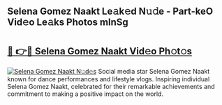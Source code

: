 ## Selena Gomez Naakt Le𝚊k𝚎d N𝚞𝚍e - Part-keO Vid𝚎o Le𝚊ks Photos mlnSg

# <h2><a href="http://fb9awnc.evod.top/?m=Selena+Gomez+Naakt">🔗 👉🔴 Selena Gomez Naakt Vid𝚎o Ph𝚘t𝚘s</a></h2>

[![Selena Gomez Naakt N𝚞d𝚎s](https://i.imgur.com/8V9OHl7.gif)](http://fb9awnc.evod.top/?m=Selena+Gomez+Naakt)
Social media star Selena Gomez Naakt known for dance performances and lifestyle vlogs. Inspiring individual Selena Gomez Naakt, celebrated for their remarkable achievements and commitment to making a positive impact on the world. 
